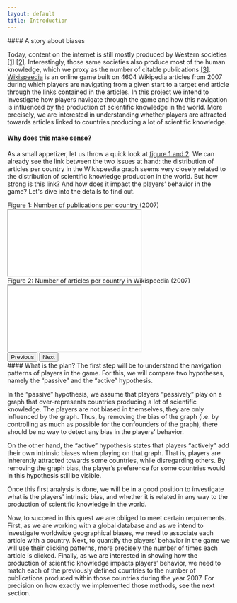 ```yaml
---
layout: default
title: Introduction
---
```


<div class="row row-cols-1">

<div class="col mb-4">
<div class="card shadow" data-aos="fade-up">
<div class="content p-4" markdown="1">
#### A story about biases

Today, content on the internet is still mostly produced by Western societies [[1]](https://upload.wikimedia.org/wikipedia/commons/4/4a/Decolonizing_Wikipedia.pdf) [[2]](https://www.theguardian.com/commentisfree/2017/oct/05/internet-white-western-google-wikipedia-skewed#:~:text=of%20the%20world.-,For%20the%20first%20time%20in%20history%2C%20we%20are%20creating%20a,skewed%20towards%20rich%2C%20western%20countries.). Interestingly, those same societies also produce most of the human knowledge, which we proxy as the number of citable publications [[3]](https://www.scimagojr.com/countryrank.php?year=2007&order=it&ord=desc#google_vignette). [Wikispeedia](https://dlab.epfl.ch/wikispeedia/play/) is an online game built on 4604 Wikipedia articles from 2007 during which players are navigating from a given start to a target end article through the links contained in the articles. In this project we intend to investigate how players navigate through the game and how this navigation is influenced by the production of scientific knowledge in the world. More precisely, we are interested in understanding whether players are attracted towards articles linked to countries producing a lot of scientific knowledge.

#### Why does this make sense?
As a small appetizer, let us throw a quick look at <a href="#carouselIntro" data-bs-toggle="tooltip" data-bs-title="Details on the data used to create these figures will be presented in the next section">figure 1 and 2</a>. We can already see the link between the two issues at hand: the distribution of articles per country in the Wikispeedia graph seems very closely related to the distribution of scientific knowledge production in the world. But how strong is this link? And how does it impact the players’ behavior in the game? Let's dive into the details to find out.

</div>
</div>
</div>

<div class="col mb-4">
<div class="card shadow" data-aos="fade-up">
<div class="content">
<div id="carouselIntro" class="carousel slide" data-bs-theme="dark">
  <div class="carousel-inner">
    <div class="carousel-item active">
      <div class="graph-title"> Figure 1: Number of publications per country (2007) </div>
      <iframe class="graph" src="{{ 'graphs/intro/publications_intro_map.html' | relative_url }}" ></iframe>
    </div>
    <div class="carousel-item">
      <div class="graph-title"> Figure 2: Number of articles per country in Wikispeedia (2007) </div>
      <iframe class="graph" src="{{ 'graphs/intro/articles_intro_map.html' | relative_url }}" ></iframe>
    </div>
  </div>
  <button class="carousel-control-prev" type="button" data-bs-target="#carouselIntro" data-bs-slide="prev">
    <span class="carousel-control-prev-icon" aria-hidden="true"></span>
    <span class="visually-hidden">Previous</span>
  </button>
  <button class="carousel-control-next" type="button" data-bs-target="#carouselIntro" data-bs-slide="next">
    <span class="carousel-control-next-icon" aria-hidden="true"></span>
    <span class="visually-hidden">Next</span>
  </button>
</div>
</div>
</div>
</div>

<div class="col mb-4">
<div class="card shadow" data-aos="fade-up">
<div class="content p-4" markdown="1">
#### What is the plan?
The first step will be to understand the navigation patterns of players in the game. For this, we will compare two hypotheses, namely the “passive” and the “active” hypothesis.

In the “passive” hypothesis, we assume that players “passively” play on a graph that over-represents countries producing a lot of scientific knowledge. The players are not biased in themselves, they are only influenced by the graph. Thus, by removing the bias of the graph (i.e. by controlling as much as possible for the confounders of the graph), there should be no way to detect any bias in the players’ behavior.

On the other hand, the “active” hypothesis states that players “actively” add their own intrinsic biases when playing on that graph. That is, players are inherently attracted towards some countries, while disregarding others. By removing the graph bias, the player’s preference for some countries would in this hypothesis still be visible.

Once this first analysis is done, we will be in a good position to investigate what is the players' intrinsic bias, and whether it is related in any way to the production of scientific knowledge in the world.

Now, to succeed in this quest we are obliged to meet certain requirements. First, as we are working with a global database and as we intend to investigate worldwide geographical biases, we need to associate each article with a country. Next, to quantify the players’ behavior in the game we will use their clicking patterns, more precisely the number of times each article is clicked. Finally, as we are interested in showing how the production of scientific knowledge impacts players’ behavior, we need to match each of the previously defined countries to the number of publications produced within those countries during the year 2007. For precision on how exactly we implemented those methods, see the next section.
</div>
</div>
</div>

</div>
